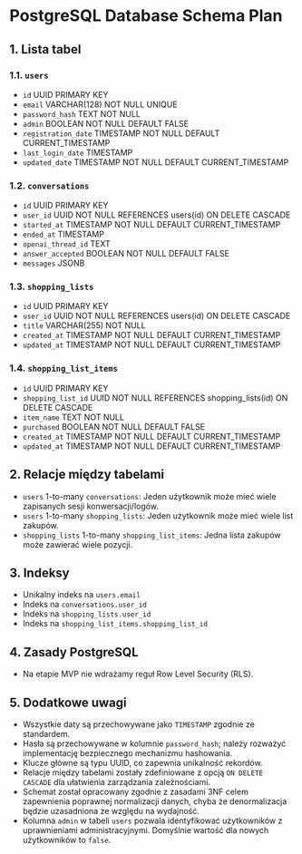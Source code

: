 # PostgreSQL Database Schema Plan

## 1. Lista tabel

### 1.1. `users`
- `id` UUID PRIMARY KEY
- `email` VARCHAR(128) NOT NULL UNIQUE
- `password_hash` TEXT NOT NULL
- `admin` BOOLEAN NOT NULL DEFAULT FALSE
- `registration_date` TIMESTAMP NOT NULL DEFAULT CURRENT_TIMESTAMP
- `last_login_date` TIMESTAMP
- `updated_date` TIMESTAMP NOT NULL DEFAULT CURRENT_TIMESTAMP

### 1.2. `conversations`
- `id` UUID PRIMARY KEY
- `user_id` UUID NOT NULL REFERENCES users(id) ON DELETE CASCADE
- `started_at` TIMESTAMP NOT NULL DEFAULT CURRENT_TIMESTAMP
- `ended_at` TIMESTAMP
- `openai_thread_id` TEXT
- `answer_accepted` BOOLEAN NOT NULL DEFAULT FALSE
- `messages` JSONB

### 1.3. `shopping_lists`
- `id` UUID PRIMARY KEY
- `user_id` UUID NOT NULL REFERENCES users(id) ON DELETE CASCADE
- `title` VARCHAR(255) NOT NULL
- `created_at` TIMESTAMP NOT NULL DEFAULT CURRENT_TIMESTAMP
- `updated_at` TIMESTAMP NOT NULL DEFAULT CURRENT_TIMESTAMP

### 1.4. `shopping_list_items`
- `id` UUID PRIMARY KEY
- `shopping_list_id` UUID NOT NULL REFERENCES shopping_lists(id) ON DELETE CASCADE
- `item_name` TEXT NOT NULL
- `purchased` BOOLEAN NOT NULL DEFAULT FALSE
- `created_at` TIMESTAMP NOT NULL DEFAULT CURRENT_TIMESTAMP
- `updated_at` TIMESTAMP NOT NULL DEFAULT CURRENT_TIMESTAMP

## 2. Relacje między tabelami
- `users` 1-to-many `conversations`: Jeden użytkownik może mieć wiele zapisanych sesji konwersacji/logów.
- `users` 1-to-many `shopping_lists`: Jeden użytkownik może mieć wiele list zakupów.
- `shopping_lists` 1-to-many `shopping_list_items`: Jedna lista zakupów może zawierać wiele pozycji.

## 3. Indeksy
- Unikalny indeks na `users.email`
- Indeks na `conversations.user_id`
- Indeks na `shopping_lists.user_id`
- Indeks na `shopping_list_items.shopping_list_id`

## 4. Zasady PostgreSQL
- Na etapie MVP nie wdrażamy reguł Row Level Security (RLS).

## 5. Dodatkowe uwagi
- Wszystkie daty są przechowywane jako `TIMESTAMP` zgodnie ze standardem.
- Hasła są przechowywane w kolumnie `password_hash`; należy rozważyć implementację bezpiecznego mechanizmu hashowania.
- Klucze główne są typu UUID, co zapewnia unikalność rekordów.
- Relacje między tabelami zostały zdefiniowane z opcją `ON DELETE CASCADE` dla ułatwienia zarządzania zależnościami.
- Schemat został opracowany zgodnie z zasadami 3NF celem zapewnienia poprawnej normalizacji danych, chyba że denormalizacja będzie uzasadniona ze względu na wydajność.
- Kolumna `admin` w tabeli `users` pozwala identyfikować użytkowników z uprawnieniami administracyjnymi. Domyślnie wartość dla nowych użytkowników to `false`. 